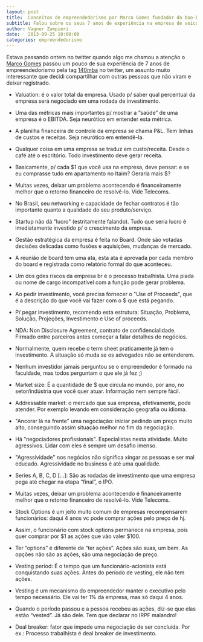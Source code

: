 ```yaml
---
layout: post
title:  Conceitos de empreendedorismo por Marco Gomes fundador da boo-box
subtitle: Falou sobre os seus 7 anos de experiência na empresa de veiculação de anúncios.
author: Vagner Zampieri
date:   2013-09-25 10:00:00
categories: empreendedorismo
---
```

Estava passando ontem no twitter quando algo me chamou a atenção o [Marco Gomes][marcogomes] passou um pouco de sua experiência de 7 anos de empreendedorismo pela tag [140mba][140mba] no twitter, um assunto muito interessante que decidi compartilhar com outras pessoas que não viram e deixar registrado.

- Valuation: é o valor total da empresa. Usado p/ saber qual percentual da empresa será negociado em uma rodada de investimento.

- Uma das métricas mais importantes p/ mostrar a “saúde” de uma empresa é o EBITDA. Seja neurótico em entender esta métrica.

- A planilha financeira de controle da empresa se chama P&L. Tem linhas de custos e receitas. Seja neurótico em entendê-la.

- Qualquer coisa em uma empresa se traduz em custo/receita. Desde o café até o escritório. Todo investimento deve gerar receita.

- Basicamente, p/ cada $1 que você usa na empresa, deve pensar: e se eu comprasse tudo em apartamento no Itaim? Geraria mais $?

- Muitas vezes, deixar um problema acontecendo é financeiramente melhor que o retorno financeiro de resolvê-lo. Vide Telecoms.

- No Brasil, seu networking e capacidade de fechar contratos é tão importante quanto a qualidade do seu produto/serviço.

- Startup não dá "lucro" (estritamente falando). Tudo que seria lucro é imediatamente investido p/ o crescimento da empresa.

- Gestão estratégica da empresa é feita no Board. Onde são votadas decisões delicadas como fusões e aquisições, mudanças de mercado.

- A reunião de board tem uma ata, esta ata é aprovada por cada membro do board e registrada como relatório formal do que aconteceu.

- Um dos gdes riscos da empresa br é o processo trabalhista. Uma piada ou nome de cargo incompatível com a função pode gerar problema.

- Ao pedir investimento, você precisa fornecer o "Use of Proceeds", que é a descrição do que você vai fazer com o $ que está pegando.

- P/ pegar investimento, recomendo esta estrutura: Situação, Problema, Solução, Projeções, Investimento e Use of proceeds.

- NDA: Non Disclosure Agreement, contrato de confidencialidade. Firmado entre parceiros antes começar a falar detalhes de negócios.

- Normalmente, quem recebe o term sheet praticamente já tem o investimento. A situação só muda se os advogados não se entenderem.

- Nenhum investidor jamais perguntou se o empreendedor é formado na faculdade, mas todos perguntam o que ele já fez ;)

- Market size: É a quantidade de $ que circula no mundo, por ano, no setor/indústria que você quer atuar. Informação nem sempre fácil.

- Addressable market: o mercado que sua empresa, efetivamente, pode atender. Por exemplo levando em consideração geografia ou idioma.

- "Ancorar lá na frente" uma negociação: iniciar pedindo um preço muito alto, conseguindo assim situação melhor no fim da negociação.

- Há "negociadores profissionais". Especialistas nesta atividade. Muito agressivos. Lidar com eles é sempre um desafio imenso.

- "Agressividade" nos negócios não significa xingar as pessoas e ser mal educado. Agressividade no business é até uma qualidade.

- Series A, B, C, D […]: São as rodadas de investimento que uma empresa pega até chegar na etapa “final”, o IPO.

- Muitas vezes, deixar um problema acontecendo é financeiramente melhor que o retorno financeiro de resolvê-lo. Vide Telecoms.

- Stock Options é um jeito muito comum de empresas recompensarem funcionários: daqui 4 anos vc pode comprar ações pelo preço de hj.

- Assim, o funcionário com stock options permanece na empresa, pois quer comprar por $1 as ações que vão valer $100.

- Ter “options” é diferente de “ter ações”. Ações são suas, um bem. As opções não são as ações, são uma negociação de preço.

- Vesting period: É o tempo que um funcionário-acionista está conquistando suas ações. Antes do período de vesting, ele não tem ações.

- Vesting é um mecanismo do empreendedor manter o executivo pelo tempo necessário. Ele vai ter 1% da empresa, mas só daqui 4 anos.

- Quando o período passou e a pessoa recebeu as ações, diz-se que elas estão “vested”. Já são dele. Tem que declarar no IRPF malandro!

- Deal breaker: fator que impede uma negociação de ser concluída. Por ex.: Processo trabalhista é deal breaker de investimento.

[marcogomes]: https://twitter.com/marcogomes
[140mba]: https://twitter.com/search?src=typd&q=%23140mba%20from%3Amarcogomes
